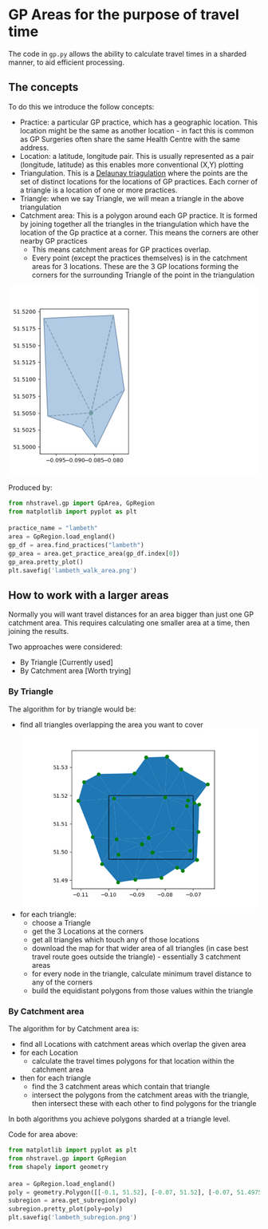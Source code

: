# GP Areas for the purpose of travel time

The code in `gp.py` allows the ability to calculate travel times in a sharded manner, to aid efficient processing.

## The concepts

To do this we introduce the follow concepts:

- Practice: a particular GP practice, which has a geographic location. This location might be the same as another
  location - in fact this is common as GP Surgeries often share the same Health Centre with the same address.
- Location: a latitude, longitude pair. This is usually represented as a pair
  (longitude, latitude) as this enables more conventional (X,Y) plotting
- Triangulation. This is a
  [Delaunay triagulation](https://en.wikipedia.org/wiki/Delaunay_triangulation)
  where the points are the set of distinct locations for the locations of GP practices. Each corner of a triangle is a
  location of one or more practices.
- Triangle: when we say Triangle, we will mean a triangle in the above triangulation
- Catchment area: This is a polygon around each GP practice. It is formed by joining together all the triangles in the
  triangulation which have the location of the Gp practice at a corner. This means the corners are other nearby GP
  practices
    - This means catchment areas for GP practices overlap.
    - Every point (except the practices themselves) is in the catchment areas for 3 locations. These are the 3 GP
      locations forming the corners for the surrounding Triangle of the point in the triangulation

![Catchment area and triangles around a GP practice](lambeth_walk_area.png "Catchment area and triangles around a Practice")

Produced by:

```python
from nhstravel.gp import GpArea, GpRegion
from matplotlib import pyplot as plt

practice_name = "lambeth"
area = GpRegion.load_england()
gp_df = area.find_practices("lambeth")
gp_area = area.get_practice_area(gp_df.index[0])
gp_area.pretty_plot()
plt.savefig('lambeth_walk_area.png')
```

## How to work with a larger areas

Normally you will want travel distances for an area bigger than just one GP catchment area. This requires calculating
one smaller area at a time, then joining the results.

Two approaches were considered:

- By Triangle \[Currently used\]
- By Catchment area \[Worth trying\]

### By Triangle

The algorithm for by triangle would be:

- find all triangles overlapping the area you want to cover
  ![Area and triangles around part of lambeth](lambeth_subregion.png)
- for each triangle:
  - choose a Triangle
  - get the 3 Locations at the corners
  - get all triangles which touch any of those locations
  - download the map for that wider area of all triangles (in case best travel route goes outside the triangle) -
    essentially 3 catchment areas
  - for every node in the triangle, calculate minimum travel distance to any of the corners
  - build the equidistant polygons from those values within the triangle

### By Catchment area

The algorithm for by Catchment area is:

- find all Locations with catchment areas which overlap the given area
- for each Location
  - calculate the travel times polygons for that location within the catchment area
- then for each triangle
  - find the 3 catchment areas which contain that triangle
  - intersect the polygons from the catchment areas with the triangle, then intersect these with each other to find
    polygons for the triangle

In both algorithms you achieve polygons sharded at a triangle level.

Code for area above:

```python
from matplotlib import pyplot as plt
from nhstravel.gp import GpRegion
from shapely import geometry

area = GpRegion.load_england()
poly = geometry.Polygon([[-0.1, 51.52], [-0.07, 51.52], [-0.07, 51.4975], [-0.1, 51.4975], [-0.1, 51.52]])
subregion = area.get_subregion(poly)
subregion.pretty_plot(poly=poly)
plt.savefig('lambeth_subregion.png')
```